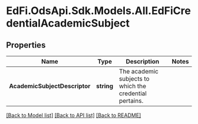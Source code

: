 # EdFi.OdsApi.Sdk.Models.All.EdFiCredentialAcademicSubject
## Properties

Name | Type | Description | Notes
------------ | ------------- | ------------- | -------------
**AcademicSubjectDescriptor** | **string** | The academic subjects to which the credential pertains. | 

[[Back to Model list]](../README.md#documentation-for-models) [[Back to API list]](../README.md#documentation-for-api-endpoints) [[Back to README]](../README.md)

